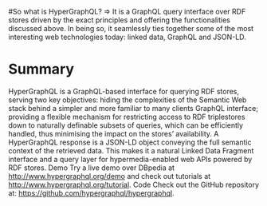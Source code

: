 #So what is HyperGraphQL?
=> It is a GraphQL query interface over RDF stores driven by the exact principles and 
offering the functionalities discussed above. In
being so, it seamlessly ties together some of the most interesting web technologies today: linked data, GraphQL and JSON-LD.

# Summary
HyperGraphQL is a GraphQL-based interface for querying RDF stores, serving two key objectives:
hiding the complexities of the Semantic Web stack behind a simpler and more familiar to many clients GraphQL interface;
providing a flexible mechanism for restricting access to RDF triplestores down to naturally definable subsets of queries,
which can be efficiently handled, thus minimising the impact on the stores’ availability.
A HyperGraphQL response is a JSON-LD object conveying the full semantic context of the retrieved data. 
This makes it a natural Linked Data Fragment interface and a query layer for hypermedia-enabled web APIs powered by RDF stores.
Demo
Try a live demo over DBpedia at http://www.hypergraphql.org/demo and check out tutorials at http://www.hypergraphql.org/tutorial.
Code
Check out the GitHub repository at: https://github.com/hypergraphql/hypergraphql.
